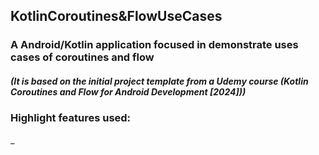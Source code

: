 ## KotlinCoroutines&FlowUseCases
### A Android/Kotlin application focused in demonstrate uses cases of coroutines and flow 

#####  (It is based on the initial project template from a Udemy course (Kotlin Coroutines and Flow for Android Development [2024]))

### Highlight features used:  
_